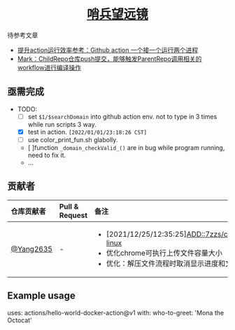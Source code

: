<h1 align="center"><a href="https://sentrylab.cn/">哨兵望远镜</a></h1>

待参考文章
- [提升action运行效率参考：Github action 一个接一个运行两个进程](https://qa.1r1g.com/sf/ask/4684132631/?lastactivity)
- [Mark：ChildRepo仓库push提交，能够触发ParentRepo调用相关的workflow进行编译操作](https://www.cnblogs.com/aedjesse/p/14362530.html)

## 亟需完成

- TODO:
  - [ ] set `$1/$searchDomain` into github action env. not to type in 3 times while run scripts 3 way.
  - [x] test in action. `[2022/01/01/23:18:26 CST]`
  - [ ] use color_print_fun.sh glabolly.
  - [ ]function `_domain_checkValid_()` are in bug while program running, need to fix it.
  - ...

## 贡献者

| 仓库贡献者 | Pull & Request | 备注 |
| :--- | :--- | :--- |
| [@Yang2635 ](https://github.com/Yang2635) | - | <ul><li>[2021/12/25/12:35:25]<ADD::7zzs/chrome-linux></li><li>优化chrome可执行上传文件容量大小</li><li>优化：解压文件流程时取消显示进度和文件</li></ul> |


## Example usage

uses: actions/hello-world-docker-action@v1
with:
  who-to-greet: 'Mona the Octocat'